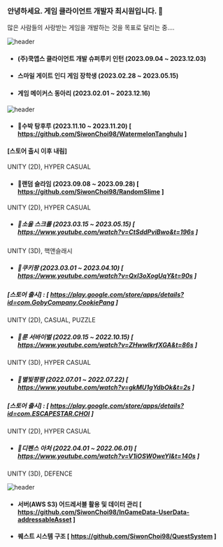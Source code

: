 ### 안녕하세요. 게임 클라이언트 개발자 최시원입니다. 👋
많은 사람들의 사랑받는 게임을 개발하는 것을 목표로 달리는 중....
<!--
**SiwonChoi98/SiwonChoi98** is a ✨ _special_ ✨ repository because its `README.md` (this file) appears on your GitHub profile.

Here are some ideas to get you started:

- 🔭 I’m currently working on ...
- 🌱 I’m currently learning ...
- 👯 I’m looking to collaborate on ...
- 🤔 I’m looking for help with ...
- 💬 Ask me about ...
- 📫 How to reach me: ...
- 😄 Pronouns: ...
- ⚡ Fun fact: ...
--> 


![header](https://capsule-render.vercel.app/api?type=cylinder&color=101010&height=50&section=header&text=😄활동내역&fontColor=ffffff&fontSize=30&animation=fadeIn&fontAlignY=55)

- #### (주)쿡앱스 클라이언트 개발 슈퍼루키 인턴 (2023.09.04 ~ 2023.12.03)
- #### 스마일 게이트 인디 게임 장학생 (2023.02.28 ~ 2023.05.15)
- #### 게임 메이커스 동아리 (2023.02.01 ~ 2023.12.16)

![header](https://capsule-render.vercel.app/api?type=cylinder&color=101010&height=50&section=header&text=⚡개발프로젝트&fontColor=ffffff&fontSize=30&animation=fadeIn&fontAlignY=55)

- #### 🌱수박 탕후루 (2023.11.10 ~ 2023.11.20) [ https://github.com/SiwonChoi98/WatermelonTanghulu ]
#### [스토어 출시 이후 내림]
UNITY (2D), HYPER CASUAL

- #### 🌱랜덤 슬라임 (2023.09.08 ~ 2023.09.28) [ https://github.com/SiwonChoi98/RandomSlime ]
UNITY (2D), HYPER CASUAL

- ##### 🌱소울 스크롤 (2023.03.15 ~ 2023.05.15) [ https://www.youtube.com/watch?v=CtSddPviBwo&t=196s ] 
UNITY (3D), 핵앤슬래시 

- ##### 🌱쿠키팡 (2023.03.01 ~ 2023.04.10) [ https://www.youtube.com/watch?v=Qxl3oXogUqY&t=90s ]
##### [스토어 출시] : [ https://play.google.com/store/apps/details?id=com.GobyCompany.CookiePang ]
UNITY (2D), CASUAL, PUZZLE

- ##### 🌱룬 서바이벌 (2022.09.15 ~ 2022.10.15) [ https://www.youtube.com/watch?v=ZHwwIkrfXGA&t=86s ]
UNITY (3D), HYPER CASUAL

- ##### 🌱별빛팡팡 (2022.07.01 ~ 2022.07.22) [ https://www.youtube.com/watch?v=gkMU1gYdbOk&t=2s ]
##### [스토어 출시] : [ https://play.google.com/store/apps/details?id=com.ESCAPESTAR.CHOI ] 
UNITY (2D), HYPER CASUAL

- ##### 🌱디펜스 아처 (2022.04.01 ~ 2022.06.01) [ https://www.youtube.com/watch?v=V1iOSW0weYI&t=140s ]
UNITY (3D), DEFENCE

 ![header](https://capsule-render.vercel.app/api?type=cylinder&color=101010&height=50&section=header&text=🌱공부&fontColor=ffffff&fontSize=30&animation=fadeIn&fontAlignY=55)

- #### 서버(AWS S3) 어드레서블 활용 및 데이터 관리 [ https://github.com/SiwonChoi98/InGameData-UserData-addressableAsset ]

- #### 퀘스트 시스템 구조 [ https://github.com/SiwonChoi98/QuestSystem ]
